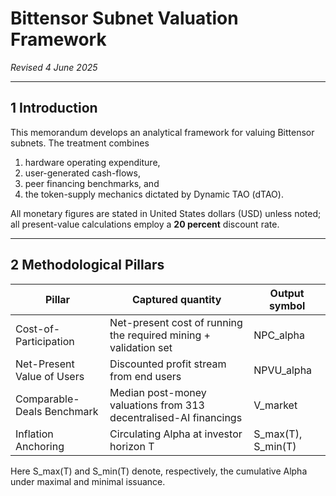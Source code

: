 # Bittensor Subnet Valuation Framework
*Revised 4 June 2025*

---

## 1 Introduction
This memorandum develops an analytical framework for valuing Bittensor subnets.
The treatment combines

1. hardware operating expenditure,
2. user-generated cash-flows,
3. peer financing benchmarks, and
4. the token-supply mechanics dictated by Dynamic TAO (dTAO).

All monetary figures are stated in United States dollars (USD) unless noted; all present-value calculations employ a **20 percent** discount rate.

---

## 2 Methodological Pillars

| Pillar                     | Captured quantity                                                     | Output symbol |
| -------------------------- | --------------------------------------------------------------------- | ------------- |
| Cost-of-Participation      | Net-present cost of running the required mining + validation set       | NPC_alpha |
| Net-Present Value of Users | Discounted profit stream from end users                                | NPVU_alpha |
| Comparable-Deals Benchmark | Median post-money valuations from 313 decentralised-AI financings      | V_market |
| Inflation Anchoring        | Circulating Alpha at investor horizon T                            | S_max(T), S_min(T) |

Here S_max(T) and S_min(T) denote, respectively, the cumulative Alpha under maximal and minimal issuance. 